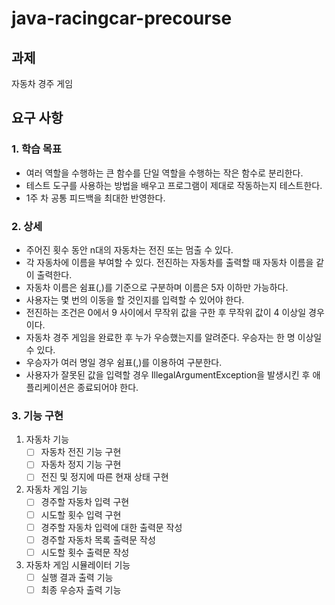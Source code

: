 # java-racingcar-precourse

## 과제
자동차 경주 게임

## 요구 사항

### 1. 학습 목표
- 여러 역할을 수행하는 큰 함수를 단일 역할을 수행하는 작은 함수로 분리한다.
- 테스트 도구를 사용하는 방법을 배우고 프로그램이 제대로 작동하는지 테스트한다.
- 1주 차 공통 피드백을 최대한 반영한다.

### 2. 상세
- 주어진 횟수 동안 n대의 자동차는 전진 또는 멈출 수 있다.
- 각 자동차에 이름을 부여할 수 있다. 전진하는 자동차를 출력할 때 자동차 이름을 같이 출력한다.
- 자동차 이름은 쉼표(,)를 기준으로 구분하며 이름은 5자 이하만 가능하다.
- 사용자는 몇 번의 이동을 할 것인지를 입력할 수 있어야 한다.
- 전진하는 조건은 0에서 9 사이에서 무작위 값을 구한 후 무작위 값이 4 이상일 경우이다.
- 자동차 경주 게임을 완료한 후 누가 우승했는지를 알려준다. 우승자는 한 명 이상일 수 있다.
- 우승자가 여러 명일 경우 쉼표(,)를 이용하여 구분한다.
- 사용자가 잘못된 값을 입력할 경우 IllegalArgumentException을 발생시킨 후 애플리케이션은 종료되어야 한다.


### 3. 기능 구현
1. 자동차 기능
    - [ ] 자동차 전진 기능 구현
    - [ ] 자동차 정지 기능 구현
    - [ ] 전진 및 정지에 따른 현재 상태 구현
2. 자동차 게임 기능
    - [ ] 경주할 자동차 입력 구현
    - [ ] 시도할 횟수 입력 구현
    - [ ] 경주할 자동차 입력에 대한 출력문 작성
    - [ ] 경주할 자동차 목록 출력문 작성
    - [ ] 시도할 횟수 출력문 작성
3. 자동차 게임 시뮬레이터 기능
    - [ ] 실행 결과 출력 기능
    - [ ] 최종 우승자 출력 기능
